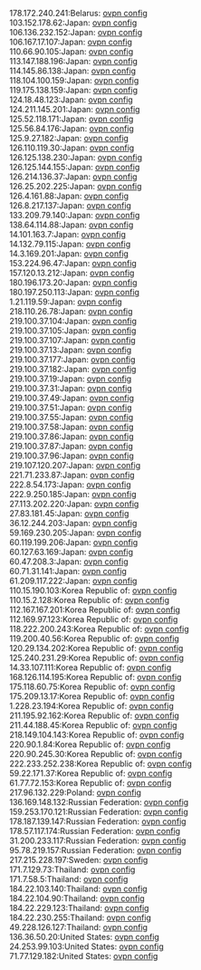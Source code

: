 178.172.240.241:Belarus: [ovpn config](vpn/178_172_240_241.ovpn)  
103.152.178.62:Japan: [ovpn config](vpn/103_152_178_62.ovpn)  
106.136.232.152:Japan: [ovpn config](vpn/106_136_232_152.ovpn)  
106.167.17.107:Japan: [ovpn config](vpn/106_167_17_107.ovpn)  
110.66.90.105:Japan: [ovpn config](vpn/110_66_90_105.ovpn)  
113.147.188.196:Japan: [ovpn config](vpn/113_147_188_196.ovpn)  
114.145.86.138:Japan: [ovpn config](vpn/114_145_86_138.ovpn)  
118.104.100.159:Japan: [ovpn config](vpn/118_104_100_159.ovpn)  
119.175.138.159:Japan: [ovpn config](vpn/119_175_138_159.ovpn)  
124.18.48.123:Japan: [ovpn config](vpn/124_18_48_123.ovpn)  
124.211.145.201:Japan: [ovpn config](vpn/124_211_145_201.ovpn)  
125.52.118.171:Japan: [ovpn config](vpn/125_52_118_171.ovpn)  
125.56.84.176:Japan: [ovpn config](vpn/125_56_84_176.ovpn)  
125.9.27.182:Japan: [ovpn config](vpn/125_9_27_182.ovpn)  
126.110.119.30:Japan: [ovpn config](vpn/126_110_119_30.ovpn)  
126.125.138.230:Japan: [ovpn config](vpn/126_125_138_230.ovpn)  
126.125.144.155:Japan: [ovpn config](vpn/126_125_144_155.ovpn)  
126.214.136.37:Japan: [ovpn config](vpn/126_214_136_37.ovpn)  
126.25.202.225:Japan: [ovpn config](vpn/126_25_202_225.ovpn)  
126.4.161.88:Japan: [ovpn config](vpn/126_4_161_88.ovpn)  
126.8.217.137:Japan: [ovpn config](vpn/126_8_217_137.ovpn)  
133.209.79.140:Japan: [ovpn config](vpn/133_209_79_140.ovpn)  
138.64.114.88:Japan: [ovpn config](vpn/138_64_114_88.ovpn)  
14.101.163.7:Japan: [ovpn config](vpn/14_101_163_7.ovpn)  
14.132.79.115:Japan: [ovpn config](vpn/14_132_79_115.ovpn)  
14.3.169.201:Japan: [ovpn config](vpn/14_3_169_201.ovpn)  
153.224.96.47:Japan: [ovpn config](vpn/153_224_96_47.ovpn)  
157.120.13.212:Japan: [ovpn config](vpn/157_120_13_212.ovpn)  
180.196.173.20:Japan: [ovpn config](vpn/180_196_173_20.ovpn)  
180.197.250.113:Japan: [ovpn config](vpn/180_197_250_113.ovpn)  
1.21.119.59:Japan: [ovpn config](vpn/1_21_119_59.ovpn)  
218.110.26.78:Japan: [ovpn config](vpn/218_110_26_78.ovpn)  
219.100.37.104:Japan: [ovpn config](vpn/219_100_37_104.ovpn)  
219.100.37.105:Japan: [ovpn config](vpn/219_100_37_105.ovpn)  
219.100.37.107:Japan: [ovpn config](vpn/219_100_37_107.ovpn)  
219.100.37.13:Japan: [ovpn config](vpn/219_100_37_13.ovpn)  
219.100.37.177:Japan: [ovpn config](vpn/219_100_37_177.ovpn)  
219.100.37.182:Japan: [ovpn config](vpn/219_100_37_182.ovpn)  
219.100.37.19:Japan: [ovpn config](vpn/219_100_37_19.ovpn)  
219.100.37.31:Japan: [ovpn config](vpn/219_100_37_31.ovpn)  
219.100.37.49:Japan: [ovpn config](vpn/219_100_37_49.ovpn)  
219.100.37.51:Japan: [ovpn config](vpn/219_100_37_51.ovpn)  
219.100.37.55:Japan: [ovpn config](vpn/219_100_37_55.ovpn)  
219.100.37.58:Japan: [ovpn config](vpn/219_100_37_58.ovpn)  
219.100.37.86:Japan: [ovpn config](vpn/219_100_37_86.ovpn)  
219.100.37.87:Japan: [ovpn config](vpn/219_100_37_87.ovpn)  
219.100.37.96:Japan: [ovpn config](vpn/219_100_37_96.ovpn)  
219.107.120.207:Japan: [ovpn config](vpn/219_107_120_207.ovpn)  
221.71.233.87:Japan: [ovpn config](vpn/221_71_233_87.ovpn)  
222.8.54.173:Japan: [ovpn config](vpn/222_8_54_173.ovpn)  
222.9.250.185:Japan: [ovpn config](vpn/222_9_250_185.ovpn)  
27.113.202.220:Japan: [ovpn config](vpn/27_113_202_220.ovpn)  
27.83.181.45:Japan: [ovpn config](vpn/27_83_181_45.ovpn)  
36.12.244.203:Japan: [ovpn config](vpn/36_12_244_203.ovpn)  
59.169.230.205:Japan: [ovpn config](vpn/59_169_230_205.ovpn)  
60.119.199.206:Japan: [ovpn config](vpn/60_119_199_206.ovpn)  
60.127.63.169:Japan: [ovpn config](vpn/60_127_63_169.ovpn)  
60.47.208.3:Japan: [ovpn config](vpn/60_47_208_3.ovpn)  
60.71.31.141:Japan: [ovpn config](vpn/60_71_31_141.ovpn)  
61.209.117.222:Japan: [ovpn config](vpn/61_209_117_222.ovpn)  
110.15.190.103:Korea Republic of: [ovpn config](vpn/110_15_190_103.ovpn)  
110.15.2.128:Korea Republic of: [ovpn config](vpn/110_15_2_128.ovpn)  
112.167.167.201:Korea Republic of: [ovpn config](vpn/112_167_167_201.ovpn)  
112.169.97.123:Korea Republic of: [ovpn config](vpn/112_169_97_123.ovpn)  
118.222.200.243:Korea Republic of: [ovpn config](vpn/118_222_200_243.ovpn)  
119.200.40.56:Korea Republic of: [ovpn config](vpn/119_200_40_56.ovpn)  
120.29.134.202:Korea Republic of: [ovpn config](vpn/120_29_134_202.ovpn)  
125.240.231.29:Korea Republic of: [ovpn config](vpn/125_240_231_29.ovpn)  
14.33.107.111:Korea Republic of: [ovpn config](vpn/14_33_107_111.ovpn)  
168.126.114.195:Korea Republic of: [ovpn config](vpn/168_126_114_195.ovpn)  
175.118.60.75:Korea Republic of: [ovpn config](vpn/175_118_60_75.ovpn)  
175.209.13.17:Korea Republic of: [ovpn config](vpn/175_209_13_17.ovpn)  
1.228.23.194:Korea Republic of: [ovpn config](vpn/1_228_23_194.ovpn)  
211.195.92.162:Korea Republic of: [ovpn config](vpn/211_195_92_162.ovpn)  
211.44.188.45:Korea Republic of: [ovpn config](vpn/211_44_188_45.ovpn)  
218.149.104.143:Korea Republic of: [ovpn config](vpn/218_149_104_143.ovpn)  
220.90.1.84:Korea Republic of: [ovpn config](vpn/220_90_1_84.ovpn)  
220.90.245.30:Korea Republic of: [ovpn config](vpn/220_90_245_30.ovpn)  
222.233.252.238:Korea Republic of: [ovpn config](vpn/222_233_252_238.ovpn)  
59.22.171.37:Korea Republic of: [ovpn config](vpn/59_22_171_37.ovpn)  
61.77.72.153:Korea Republic of: [ovpn config](vpn/61_77_72_153.ovpn)  
217.96.132.229:Poland: [ovpn config](vpn/217_96_132_229.ovpn)  
136.169.148.132:Russian Federation: [ovpn config](vpn/136_169_148_132.ovpn)  
159.253.170.121:Russian Federation: [ovpn config](vpn/159_253_170_121.ovpn)  
178.187.139.147:Russian Federation: [ovpn config](vpn/178_187_139_147.ovpn)  
178.57.117.174:Russian Federation: [ovpn config](vpn/178_57_117_174.ovpn)  
31.200.233.117:Russian Federation: [ovpn config](vpn/31_200_233_117.ovpn)  
95.78.219.157:Russian Federation: [ovpn config](vpn/95_78_219_157.ovpn)  
217.215.228.197:Sweden: [ovpn config](vpn/217_215_228_197.ovpn)  
171.7.129.73:Thailand: [ovpn config](vpn/171_7_129_73.ovpn)  
171.7.58.5:Thailand: [ovpn config](vpn/171_7_58_5.ovpn)  
184.22.103.140:Thailand: [ovpn config](vpn/184_22_103_140.ovpn)  
184.22.104.90:Thailand: [ovpn config](vpn/184_22_104_90.ovpn)  
184.22.229.123:Thailand: [ovpn config](vpn/184_22_229_123.ovpn)  
184.22.230.255:Thailand: [ovpn config](vpn/184_22_230_255.ovpn)  
49.228.126.127:Thailand: [ovpn config](vpn/49_228_126_127.ovpn)  
136.36.50.20:United States: [ovpn config](vpn/136_36_50_20.ovpn)  
24.253.99.103:United States: [ovpn config](vpn/24_253_99_103.ovpn)  
71.77.129.182:United States: [ovpn config](vpn/71_77_129_182.ovpn)  
